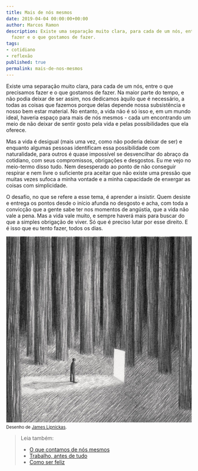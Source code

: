 ```yaml
---
title: Mais de nós mesmos
date: 2019-04-04 00:00:00+00:00
author: Marcos Ramon
description: Existe uma separação muito clara, para cada de um nós, entre o que precisamos
  fazer e o que gostamos de fazer.
tags:
- cotidiano
- reflexão
published: true
permalink: mais-de-nos-mesmos
---
```

Existe uma separação muito clara, para cada de um nós, entre o que precisamos fazer e o que gostamos de fazer. Na maior parte do tempo, e não podia deixar de ser assim, nos dedicamos àquilo que é necessário, a todas as coisas que fazemos porque delas depende nossa subsistência e nosso bem estar material. No entanto, a vida não é só isso e, em um mundo ideal, haveria espaço para mais de nós mesmos - cada um encontrando um meio de não deixar de sentir gosto pela vida e pelas possibilidades que ela oferece.

Mas a vida é desigual (mais uma vez, como não poderia deixar de ser) e enquanto algumas pessoas identificam essa possibilidade com naturalidade, para outros é quase impossível se desvencilhar do abraço da cotidiano, com seus compromissos, obrigações e desgostos. Eu me vejo no meio-termo disso tudo. Nem desesperado ao ponto de não conseguir respirar e nem livre o suficiente pra aceitar que não existe uma pressão que muitas vezes sufoca a minha vontade e a minha capacidade de enxergar as coisas com simplicidade.

O desafio, no que se refere a esse tema, é aprender a insistir. Quem desiste e entrega os pontos desde o início afunda no desgosto e acha, com toda a convicção que a gente sabe ter nos momentos de angústia, que a vida não vale a pena. Mas a vida vale muito, e sempre haverá mais para buscar do que a simples obrigação de viver. Só que é preciso lutar por esse direito. E é isso que eu tento fazer, todos os dias.

<img src="/assets/img/James-Lipnickas-08.jpg">
<small>Desenho de <a href="http://jameslipnickas.com/index.html">James Lipnickas</a>.</small>



> Leia também:
> - <a href="/o-que-contamos-de-nos-mesmos">O que contamos de nós mesmos</a>
> - <a href="/trabalho-antes-de-tudo">Trabalho, antes de tudo</a>
> - <a href="/como-ser-feliz">Como ser feliz</a>
